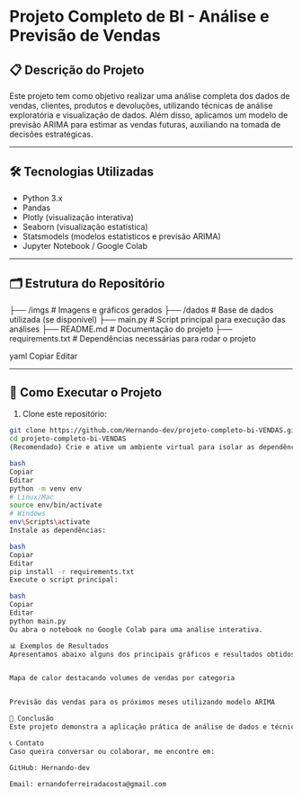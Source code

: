 # Projeto Completo de BI - Análise e Previsão de Vendas

## 📋 Descrição do Projeto

Este projeto tem como objetivo realizar uma análise completa dos dados de vendas, clientes, produtos e devoluções, utilizando técnicas de análise exploratória e visualização de dados. Além disso, aplicamos um modelo de previsão ARIMA para estimar as vendas futuras, auxiliando na tomada de decisões estratégicas.

---

## 🛠 Tecnologias Utilizadas

- Python 3.x  
- Pandas  
- Plotly (visualização interativa)  
- Seaborn (visualização estatística)  
- Statsmodels (modelos estatísticos e previsão ARIMA)  
- Jupyter Notebook / Google Colab  

---

## 🗂 Estrutura do Repositório

├── /imgs # Imagens e gráficos gerados
├── /dados # Base de dados utilizada (se disponível)
├── main.py # Script principal para execução das análises
├── README.md # Documentação do projeto
├── requirements.txt # Dependências necessárias para rodar o projeto

yaml
Copiar
Editar

---

## 🚀 Como Executar o Projeto

1. Clone este repositório:

```bash
git clone https://github.com/Hernando-dev/projeto-completo-bi-VENDAS.git
cd projeto-completo-bi-VENDAS
(Recomendado) Crie e ative um ambiente virtual para isolar as dependências:

bash
Copiar
Editar
python -m venv env
# Linux/Mac
source env/bin/activate
# Windows
env\Scripts\activate
Instale as dependências:

bash
Copiar
Editar
pip install -r requirements.txt
Execute o script principal:

bash
Copiar
Editar
python main.py
Ou abra o notebook no Google Colab para uma análise interativa.

📊 Exemplos de Resultados
Apresentamos abaixo alguns dos principais gráficos e resultados obtidos com o projeto:


Mapa de calor destacando volumes de vendas por categoria


Previsão das vendas para os próximos meses utilizando modelo ARIMA

📝 Conclusão
Este projeto demonstra a aplicação prática de análise de dados e técnicas de previsão para apoiar decisões comerciais, identificar produtos com maiores taxas de devolução e antecipar tendências de vendas futuras. Pode ser utilizado como base para implementar melhorias estratégicas em empresas do setor varejista.

📞 Contato
Caso queira conversar ou colaborar, me encontre em:

GitHub: Hernando-dev

Email: ernandoferreiradacosta@gmail.com
